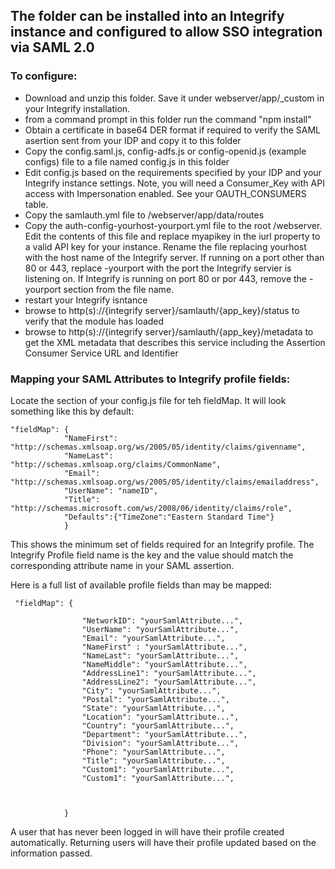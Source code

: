 ## The folder can be installed into an Integrify instance and configured to allow SSO integration via SAML 2.0

### To configure:

* Download and unzip this folder. Save it under webserver/app/_custom in your Integrify installation.
* from a command prompt in this folder run the command "npm install"
* Obtain a certificate in base64 DER format if required to verify the SAML asertion sent from your IDP and copy it to this folder
* Copy the config.saml.js, config-adfs.js or config-openid.js (example configs) file to a file named config.js in this folder
* Edit config.js based on the requirements specified by your IDP and your Integrify instance settings. Note, you will need a Consumer_Key with API access with Impersonation enabled. See your OAUTH_CONSUMERS table.
* Copy the samlauth.yml file to  /webserver/app/data/routes
* Copy the auth-config-yourhost-yourport.yml file to the root /webserver. Edit the contents of this file and replace myapikey in the iurl property to a valid API key for your instance.
Rename the file replacing yourhost with the host name of the Integrify server. If running on a port other than 80 or 443, replace -yourport with the port the Integrify servier is listening on. 
If Integrify is running on port 80 or por 443, remove the -yourport section from the file name.
* restart your Integrify isntance
* browse to http(s)://{integrify server}/samlauth/{app_key}/status to verify that the module has loaded
* browse to http(s)://{integrify server}/samlauth/{app_key}/metadata to get the XML metadata that describes this service including the Assertion Consumer Service URL and Identifier


### Mapping your SAML Attributes to Integrify profile fields:

Locate the section of your config.js file for teh fieldMap. It will look something like this by default:

    "fieldMap": {
                "NameFirst": "http://schemas.xmlsoap.org/ws/2005/05/identity/claims/givenname",
                "NameLast": "http://schemas.xmlsoap.org/claims/CommonName",
                "Email": "http://schemas.xmlsoap.org/ws/2005/05/identity/claims/emailaddress",
                "UserName": "nameID",
                "Title": "http://schemas.microsoft.com/ws/2008/06/identity/claims/role",
                "Defaults":{"TimeZone":"Eastern Standard Time"}
                }
            
            
This shows the minimum set of fields required for an Integrify profile. The Integrify Profile field name is the key and the value should match the 
corresponding attribute name in your SAML assertion.

Here is a full list of available profile fields than may be mapped:

     "fieldMap": {
                  
                    "NetworkID": "yourSamlAttribute...",          
                    "UserName": "yourSamlAttribute...",               
                    "Email": "yourSamlAttribute...",        
                    "NameFirst" : "yourSamlAttribute...",              
                    "NameLast": "yourSamlAttribute...",                
                    "NameMiddle": "yourSamlAttribute...",               
                    "AddressLine1": "yourSamlAttribute...", 
                    "AddressLine2": "yourSamlAttribute...",          
                    "City": "yourSamlAttribute...", 
                    "Postal": "yourSamlAttribute...",             
                    "State": "yourSamlAttribute...",          
                    "Location": "yourSamlAttribute...",            
                    "Country": "yourSamlAttribute...",           
                    "Department": "yourSamlAttribute...",               
                    "Division": "yourSamlAttribute...",        
                    "Phone": "yourSamlAttribute...",                      
                    "Title": "yourSamlAttribute...",              
                    "Custom1": "yourSamlAttribute...", 
                    "Custom1": "yourSamlAttribute...", 

                    
    
                }
                
A user that has never been logged in will have their profile created automatically. Returning users will have their profile updated based on the information passed.